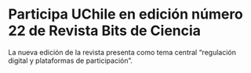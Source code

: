 # Participa UChile en edición número 22 de Revista Bits de Ciencia
La nueva edición de la revista presenta como tema central “regulación digital y plataformas de participación”.